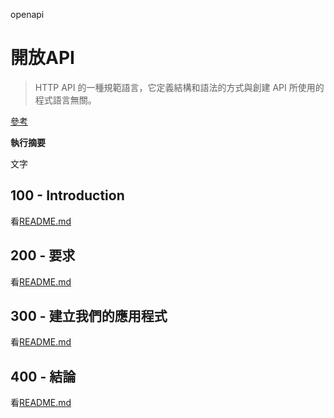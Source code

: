 openapi

# 開放API

> HTTP API 的一種規範語言，它定義結構和語法的方式與創建 API 所使用的程式語言無關。

[參考](./REFERENCES.md)

**執行摘要**

文字

## 100 - Introduction

看[README.md](./100/README.md)

## 200 - 要求

看[README.md](./200/README.md)

## 300 - 建立我們的應用程式

看[README.md](./300/README.md)

## 400 - 結論

看[README.md](./400/README.md)
